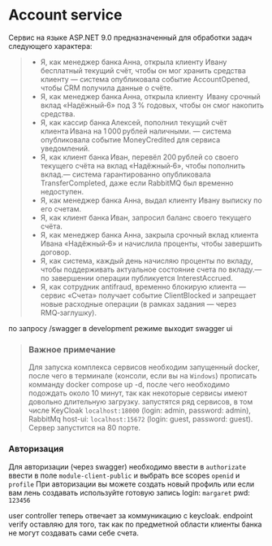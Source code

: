﻿# Account service
Сервис на языке ASP.NET 9.0 предназначенный для обработки задач следующего характера:
> - Я, как менеджер банка Анна, открыла клиенту Ивану бесплатный текущий счёт, чтобы он мог хранить средства клиенту — система опубликовала событие AccountOpened, чтобы CRM получила данные о счёте.
> - Я, как менеджер банка Анна, открыла клиенту  Ивану срочный вклад «Надёжный‑6» под 3 % годовых, чтобы он смог накопить средства.
> - Я, как кассир банка Алексей, пополнил текущий счёт клиента Ивана на 1 000 рублей наличными.   — система опубликовала событие MoneyCredited для сервиса уведомлений.
> - Я, как клиент банка Иван, перевёл 200 рублей со своего текущего счёта на вклад «Надёжный‑6», чтобы пополнить вклад.— система гарантированно опубликовала TransferCompleted, даже если RabbitMQ был временно недоступен.
> - Я, как менеджер банка Анна, выдал клиенту Ивану выписку по его счетам.
> - Я, как клиент банка Иван, запросил баланс своего текущего счёта.
> - Я, как менеджер банка Анна, закрыла срочный вклад клиента Ивана «Надёжный‑6» и начислила проценты, чтобы завершить договор.
> - Я, как система, каждый день начисляю проценты по вкладу, чтобы поддерживать актуальное состояние счета по вкладу.— по завершении операции публикуется InterestAccrued.
> - Я, как сотрудник antifraud, временно блокирую клиента — сервис «Счета» получает событие ClientBlocked и запрещает новые расходные операции (в рамках задания — через RMQ‑заглушку).

по запросу /swagger в development режиме выходит swagger ui

> ### Важное примечание
> Для запуска комплекса сервисов необходим запущенный docker, после чего в терминале (консоли, если вы на `Windows`) прописать комманду
> docker compose up -d, после чего необходимо подождать около 10 минут, так как некоторые сервисы имеют довольно длительную загрузку.
> запустятся ряд сервисов, в том числе KeyCloak `localhost:18000` (login: admin, password: admin), RabbitMq host-ui: `localhost:15672` (login: guest, password: guest).
> Сервер запустится на 80 порте.



### Авторизация
Для авторизации (через swagger) необходимо ввести в `authorizate` ввести в поле `module-client-public` и выбрать все scopes `openid` и `profile`
При авторизации вы можете создать новый профиль или если вам лень создавать используйте готовую запись login: `margaret` pwd: `123456`

user controller теперь отвечает за коммуникацию с keycloak. endpoint verify оставляю для того, так как по предметной области клиенты банка не могут создавать сами себе счета.